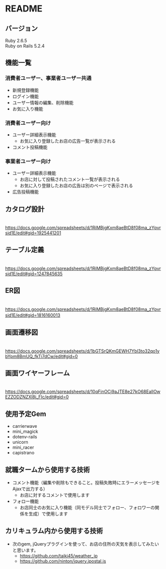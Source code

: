 # README

## バージョン  
Ruby 2.6.5  
Ruby on Rails 5.2.4  
  
## 機能一覧　　
  
  ### 消費者ユーザー、事業者ユーザー共通
 * 新規登録機能
 * ログイン機能  
 * ユーザー情報の編集、削除機能   
 * お気に入り機能
    
  ### 消費者ユーザー向け
 * ユーザー詳細表示機能
    * お気に入り登録したお店の広告一覧が表示される
 * コメント投稿機能
    
  ### 事業者ユーザー向け
 * ユーザー詳細表示機能
    * お店に対して投稿されたコメント一覧が表示される
    * お気に入り登録したお店の広告は別のページで表示される
 * 広告投稿機能 
 　　
   　　
## カタログ設計
    
　https://docs.google.com/spreadsheets/d/1RiMBjgKxm8aeBtD8f08ma_zYpvrsid1E/edit#gid=1925441201   
 
 ## テーブル定義
    
　https://docs.google.com/spreadsheets/d/1RiMBjgKxm8aeBtD8f08ma_zYpvrsid1E/edit#gid=1247845635
    
 ## ER図
    
　https://docs.google.com/spreadsheets/d/1RiMBjgKxm8aeBtD8f08ma_zYpvrsid1E/edit#gid=1816160013
　　
  ## 画面遷移図
    
　https://docs.google.com/spreadsheets/d/1bGTSrQKmGEWH7Ybl3to32qo1ybYpm8BmUQ_fkTi7dCw/edit#gid=0
    
 ## 画面ワイヤーフレーム
    
　https://docs.google.com/spreadsheets/d/10qFinOCj9aJTE8e27kO68EaIlOwEZZODZNZXI8j_FIc/edit#gid=0
    
 ## 使用予定Gem
 
   * carrierwave
   * mini_magick
   * dotenv-rails
   * unicorn
   * mini_racer
   * capistrano
   
 ## 就職タームから使用する技術
   
   * コメント機能（編集や削除もできること。投稿失敗時にエラーメッセージをAjaxで出力する）
     * お店に対するコメントで使用します  
   * フォロー機能  
     * お店同士のお気に入り機能（同モデル同士でフォロー、フォロワーの関係を生成）で使用します
     
 ## カリキュラム内から使用する技術
   
   * 次のgem, jQueryプラグインを使って、お店の住所の天気を表示してみたいと思います。
     * https://github.com/taiki45/weather_jp    
     * https://github.com/ninton/jquery.jpostal.js

